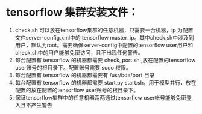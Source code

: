 # tensorflow 集群安装文件：
1. check.sh 可以放在tensorflow集群的任意机器，只需要一台机器，ip 为配置文件server-config.xml中的 tensorflow master_ip。其中check.sh中涉及到用户，默认为root。需要确保server-config中配置的tensorflow user用户和check.sh中的用户能够免密访问，且不出现任何警告。
2. 每台配置有 tensorflow 的机器都需要 check_port.sh ,放在配置的tensorflow user账号的根目录下。配置账号需要 sudo 权限。
3. 每台配置有 tensorflow 的机器都需要有 /usr/bda/port 目录
4. 每台配置有 tensorflow 的机器都需要 start.py  start.sh，用于模型并行，放在配置的放在配置的tensorflow user账号的根目录下。
5. 保证tensorflow集群中的任意机器两两通过tensorflow user帐号能够免密登入且不产生警告
